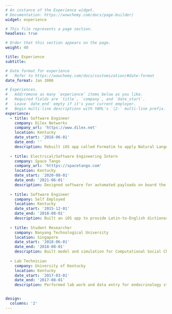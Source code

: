 ```yaml
---
# An instance of the Experience widget.
# Documentation: https://wowchemy.com/docs/page-builder/
widget: experience

# This file represents a page section.
headless: true

# Order that this section appears on the page.
weight: 40

title: Experience
subtitle:

# Date format for experience
#   Refer to https://wowchemy.com/docs/customization/#date-format
date_format: Jan 2006

# Experiences.
#   Add/remove as many `experience` items below as you like.
#   Required fields are `title`, `company`, and `date_start`.
#   Leave `date_end` empty if it's your current employer.
#   Begin multi-line descriptions with YAML's `|2-` multi-line prefix.
experience:
  - title: Software Engineer
    company: Dilex Networks
    company_url: 'https://www.dilex.net'
    location: Kentucky
    date_start: '2018-06-01'
    date_end: ''
    description: Rebuilt iOS app called Formatim to apply Natural Language Processing techniques to Latin-to-Enlish Lexicon search.
        
  - title: Electrical/Software Engineering Intern
    company: Space Tango
    company_url: 'htttps://spacetango.com'
    location: Kentucky
    date_start: '2020-08-01'
    date_end: '2021-06-01'
    description: Designed software for automated payloads on board the International Space Station.
    
  - title: Software Engineer
    company: Self Employed
    location: Kentucky
    date_start: '2015-12-01'
    date_end: '2018-08-01'
    description: Built an iOS app to provide Latin-to-English dictionary lookup
    
  - title: Student Researcher
    company: Nanyang Technological University
    location: Singapore
    date_start: '2018-06-01'
    date_end: '2018-08-01'
    description: Built model and simulation for Computational Social Choice experiments for Dr Rabinovich and Dr Obrastsova
    
  - Lab Technician
    company: University of Kentucky
    location: Kentucky
    date_start: '2017-03-01'
    date_end: '2017-08-01'
    description: Performed lab work and data entry for endocrinology study, including PCR and gel electrophoresis.


design:
  columns: '2'
---
```

